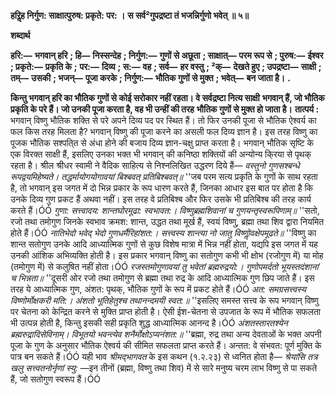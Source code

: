 **हरिॢह निर्गुण: साक्षात्पुरुष: प्रकृते: पर: ।** **स सर्व²गुपद्रष्टा तं भजन्निर्गुणो भवेत् ॥ ५॥** 

**शब्दार्थ** 

**हरि:—** **भगवान् हरि** **; हि—** **निस्सन्देह** **; निर्गुण:—** **गुणों से अछूता** **; साक्षात्—** **परम रूप से** **; पुरुष:—** **ईश्वर** **; प्रकृते:—** **प्रकृति के** **;** **पर:—** **दिव्य** **; स:—** **वह** **; सर्व—** **हर वस्तु** **; ²क्—** **देखते हुए** **; उपद्रष्टा—** **साक्षी** **; तम्—** **उसकी** **; भजन्—** **पूजा करके** **; निर्गुण:—** **भौतिक गुणों से मुक्त** **; भवेत्—** **बन जाता है।** **.** 

**किन्तु भगवान् हरि का भौतिक गुणों से कोई सरोकार नहीं रहता। वे सर्वद्रष्टा नित्य साक्षी** **भगवान् हैं, जो भौतिक प्रकृति के परे हैं। जो उनकी पूजा करता है, वह भी उन्हीं की तरह** **भौतिक गुणों से मुक्त हो जाता है।** **तात्पर्य :** भगवान् विष्णु भौतिक शक्ति से परे अपने दिव्य पद पर स्थित हैं। तो फिर उनकी पूजा से भौतिक ऐश्वर्य का फल किस तरह मिलता है? भगवान् विष्णु की पूजा करने का असली फल दिव्य ज्ञान है। इस तरह विष्णु का पूजक भौतिक सश्पति्त से अंधा होने की बजाय दिव्य ज्ञान-चक्षु प्राप्त करता है। भगवान् भौतिक सृष्टि के एक विरक्त साक्षी हैं, इसलिए उनका भक्त भी भगवान् की कनिष्ठा शक्तियों की अन्योन्य कि्रया से पृथक् रहता है। श्रील श्रीधर स्वामी ने वैदिक साहित्य से निश्नलिखित उद्धरण दिये हैं— *वस्तुनो गुणसश्बन्धे रूपद्वयमिहेष्यते।* *तद्धर्मायोगयोगावयां बिश्बवत् प्रतिबिश्बवत्॥* ''जब परम सत्य प्रकृति के गुणों के साथ रहता है, तो भगवान् इस जगत में दो भिन्न प्रकार के रूप धारण करते हैं, जिनका आधार इस बात पर होता है कि उनके दिव्य गुण प्रकट हैं अथवा नहीं। इस तरह वे प्रतिबिश्ब और फिर उसके भी प्रतिबिश्ब की तरह कार्य करते हैं।ÓÓ *गुणा: सत्त्वादय: शान्तघोरमूढा: स्वभावत:।* *विष्णुब्रह्मशिवानां च गुणयन्तृस्वरूपिणाम्॥* ''सतो, रजो तथा तमोगुण जिनके स्वभाव क्रमश: शान्त, उद्धत तथा मूर्ख हैं, स्वयं विष्णु, ब्रह्मा तथा शिव द्वारा नियमित होते हैं।ÓÓ *नातिभेदो भवेद् भेदो गुणधर्मैरिहांशत:।* *सत्त्वस्य शान्त्या नो जातु विष्णोॢवक्षेपमूढते॥* ''विष्णु का शान्त सतोगुण उनके आदि आध्यात्मिक गुणों से कुछ विशेष मात्रा में भिन्न नहीं होता, यद्यपि इस जगत में यह उनकी आंशिक अभिव्यक्ति होती है। इस प्रकार भगवान् विष्णु का सतोगुण कभी भी क्षोभ (रजोगुण में) या मोह (तमोगुण में) से कलुषित नहीं होता।ÓÓ *रजस्तमोगुणावयां तु भवेतां ब्रह्मरुद्रयो:।* *गुणोपमर्दतो भूयस्तदंशानां च भिन्नता॥* ''दूसरी ओर रजो तथा तमोगुण से ब्रह्मा तथा रुद्र के आदि आध्यात्मिक गुण छिप जाते हैं। इस तरह ये आध्यात्मिक गुण, अंशत: पृथक्, भौतिक गुणों के रूप में प्रकट होते हैं।ÓÓ *अत: समग्रसत्त्वस्य विष्णोर्मोक्षकरी मति:।* *अंशतो भूतिहेतुश्च तथानन्दमयी स्वत:॥* ''इसलिए समस्त सत्त्व के रूप भगवान् विष्णु पर चेतना को केन्द्रित करने से मुक्ति प्राप्त होती है। ऐसी ईश-चेतना से उपजात के रूप में भौतिक सफलता भी उत्पन्न होती है, किन्तु इसकी सही प्रकृति शुद्ध आध्यात्मिक आनन्द है।ÓÓ *अंशतस्तारतश्येन ब्रह्मरुद्रादिसेविनाम्।* *विभूतयो भवन्त्येव शनैर्मोक्षोऽप्यनंशत:॥* ''ब्रह्मा, रुद्र तथा अन्य देवताओं के भक्त अपनी पूजा के गुण के अनुसार भौतिक ऐश्वर्य की सीमित सफलता प्राप्त करते हैं। अन्तत: वे संभवत: पूर्ण मुक्ति के पात्र बन सकते हैं।ÓÓ यही भाव *श्रीमद्भागवत* के इस कथन (१.२.२३) से ध्वनित होता है— *श्रेयांसि तत्र खलु* *सत्त्वतनोर्नृणां स्यु:* —इन तीनों (ब्रह्मा, विष्णु तथा शिव) में से सारे मनुष्य चरम लाभ विष्णु से पा सकते हैं, जो सतोगुण स्वरूप हैं।ÓÓ  
